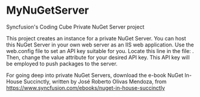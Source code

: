 # MyNuGetServer
Syncfusion's Coding Cube Private NuGet Server project

This project creates an instance for a private NuGet Server. You can host this NuGet Server in your own web server as an IIS web application.
Use the web.config file to set an API key suitable for you. Locate this line in the file: <add key="apiKey" value="MyNuGetServer" />. Then, change the value
attribute for your desired API key. This API key will be employed to push packages to the server.

For going deep into private NuGet Servers, download the e-book NuGet In-House Succinctly, written by José Roberto Olivas Mendoza, from https://www.syncfusion.com/ebooks/nuget-in-house-succinctly

